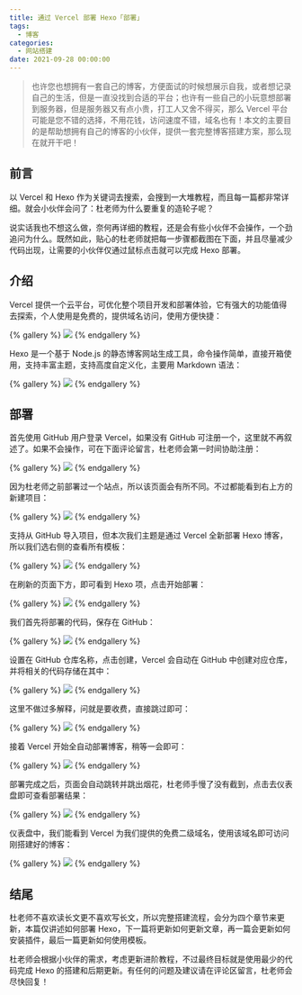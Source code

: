 ```yaml
---
title: 通过 Vercel 部署 Hexo「部署」
tags:
  - 博客
categories:
  - 网站搭建
date: 2021-09-28 00:00:00
---
```


> 也许您也想拥有一套自己的博客，方便面试的时候想展示自我，或者想记录自己的生活，但是一直没找到合适的平台；也许有一些自己的小玩意想部署到服务器，但是服务器又有点小贵，打工人又舍不得买，那么 Vercel 平台可能是您不错的选择，不用花钱，访问速度不错，域名也有！本文的主要目的是帮助想拥有自己的博客的小伙伴，提供一套完整博客搭建方案，那么现在就开干吧！

<!-- more -->

## 前言

以 Vercel 和 Hexo 作为关键词去搜索，会搜到一大堆教程，而且每一篇都非常详细。就会小伙伴会问了：杜老师为什么要重复的造轮子呢？

说实话我也不想这么做，奈何再详细的教程，还是会有些小伙伴不会操作，一个劲追问为什么。既然如此，贴心的杜老师就把每一步骤都截图在下面，并且尽量减少代码出现，让需要的小伙伴仅通过鼠标点击就可以完成 Hexo 部署。

## 介绍

Vercel 提供一个云平台，可优化整个项目开发和部署体验，它有强大的功能值得去探索，个人使用是免费的，提供域名访问，使用方便快捷：

{% gallery %}
![](https://cdn.dusays.com/2021/09/387-1.jpg)
{% endgallery %}

Hexo 是一个基于 Node.js 的静态博客网站生成工具，命令操作简单，直接开箱使用，支持丰富主题，支持高度自定义化，主要用 Markdown 语法：

{% gallery %}
![](https://cdn.dusays.com/2021/09/387-2.jpg)
{% endgallery %}

## 部署

首先使用 GitHub 用户登录 Vercel，如果没有 GitHub 可注册一个，这里就不再叙述了。如果不会操作，可在下面评论留言，杜老师会第一时间协助注册：

{% gallery %}
![](https://cdn.dusays.com/2021/09/387-3.jpg)
{% endgallery %}

因为杜老师之前部署过一个站点，所以该页面会有所不同。不过都能看到右上方的新建项目：

{% gallery %}
![](https://cdn.dusays.com/2021/09/387-4.jpg)
{% endgallery %}

支持从 GitHub 导入项目，但本次我们主题是通过 Vercel 全新部署 Hexo 博客，所以我们选右侧的查看所有模板：

{% gallery %}
![](https://cdn.dusays.com/2021/09/387-5.jpg)
{% endgallery %}

在刷新的页面下方，即可看到 Hexo 项，点击开始部署：

{% gallery %}
![](https://cdn.dusays.com/2021/09/387-6.jpg)
{% endgallery %}

我们首先将部署的代码，保存在 GitHub：

{% gallery %}
![](https://cdn.dusays.com/2021/09/387-7.jpg)
{% endgallery %}

设置在 GitHub 仓库名称，点击创建，Vercel 会自动在 GitHub 中创建对应仓库，并将相关的代码存储在其中：

{% gallery %}
![](https://cdn.dusays.com/2021/09/387-8.jpg)
{% endgallery %}

这里不做过多解释，问就是要收费，直接跳过即可：

{% gallery %}
![](https://cdn.dusays.com/2021/09/387-9.jpg)
{% endgallery %}

接着 Vercel 开始全自动部署博客，稍等一会即可：

{% gallery %}
![](https://cdn.dusays.com/2021/09/387-10.jpg)
{% endgallery %}

部署完成之后，页面会自动跳转并跳出烟花，杜老师手慢了没有截到，点击去仪表盘即可查看部署结果：

{% gallery %}
![](https://cdn.dusays.com/2021/09/387-11.jpg)
{% endgallery %}

仪表盘中，我们能看到 Vercel 为我们提供的免费二级域名，使用该域名即可访问刚搭建好的博客：

{% gallery %}
![](https://cdn.dusays.com/2021/09/387-12.jpg)
{% endgallery %}

## 结尾

杜老师不喜欢读长文更不喜欢写长文，所以完整搭建流程，会分为四个章节来更新，本篇仅讲述如何部署 Hexo，下一篇将更新如何更新文章，再一篇会更新如何安装插件，最后一篇更新如何使用模板。

杜老师会根据小伙伴的需求，考虑更新进阶教程，不过最终目标就是使用最少的代码完成 Hexo 的搭建和后期更新。有任何的问题及建议请在评论区留言，杜老师会尽快回复！
